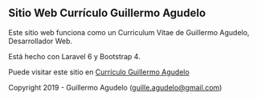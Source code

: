 ## Sitio Web Currículo Guillermo Agudelo

Este sitio web funciona como un Curriculum Vitae de Guillermo Agudelo, Desarrollador Web.

Está hecho con Laravel 6 y Bootstrap 4.

Puede visitar este sitio en [Currículo Guillermo Agudelo](https://guillermoagudelo.ga)

Copyright 2019 - Guillermo Agudelo ([guille.agudelo@gmail.com](mailto:guille.agudelo@gmail.com))
